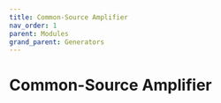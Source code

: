 ```yaml
---
title: Common-Source Amplifier
nav_order: 1
parent: Modules
grand_parent: Generators
---
```



# Common-Source Amplifier
